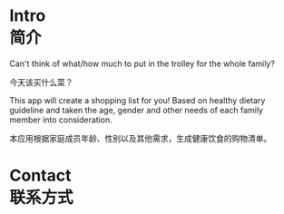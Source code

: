# Intro <br>简介

Can't think of what/how much to put in the trolley for the whole family?

今天该买什么菜？

This app will create a shopping list for you! Based on healthy dietary guideline and taken the age, gender and other needs of each family member into consideration.

本应用根据家庭成员年龄、性别以及其他需求，生成健康饮食的购物清单。

# Contact <br>联系方式

